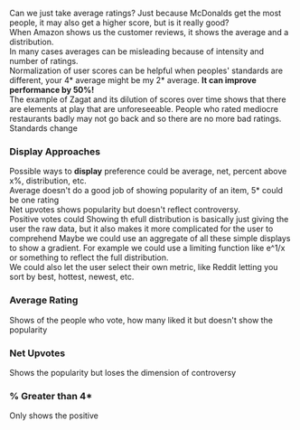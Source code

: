 Can we just take average ratings? Just because McDonalds get the most people, it may also get a higher score, but is it really good?  
When Amazon shows us the customer reviews, it shows the average and a distribution.  
In many cases averages can be misleading because of intensity and number of ratings.  
Normalization of user scores can be helpful when peoples' standards are different, your 4* average might be my 2* average. **It can improve performance by 50%!**  
The example of Zagat and its dilution of scores over time shows that there are elements at play that are unforeseeable. People who rated mediocre restaurants badly may not go back and so there are no more bad ratings. Standards change  

### Display Approaches
Possible ways to **display** preference could be average, net, percent above x%, distribution, etc.  
Average doesn't do a good job of showing popularity of an item, 5* could be one rating  
Net upvotes shows popularity but doesn't reflect controversy.  
Positive votes could
Showing th efull distribution is basically just giving the user the raw data, but it also makes it more complicated for the user to comprehend
Maybe we could use an aggregate of all these simple displays to show a gradient. For example we could use a limiting function like e^1/x or something to reflect the full distribution.  
We could also let the user select their own metric, like Reddit letting you sort by best, hottest, newest, etc. 

### Average Rating
Shows of the people who vote, how many liked it but doesn't show the popularity

### Net Upvotes
Shows the popularity but loses the dimension of controversy

### % Greater than 4*
Only shows the positive
